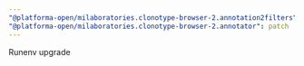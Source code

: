 ```yaml
---
"@platforma-open/milaboratories.clonotype-browser-2.annotation2filters": patch
"@platforma-open/milaboratories.clonotype-browser-2.annotator": patch
---
```


Runenv upgrade
